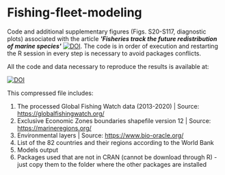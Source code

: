 # Fishing-fleet-modeling
Code and additional supplementary figures (Figs. S20-S117, diagnostic plots) associated with the article ***'Fisheries track the future redistribution of marine species'*** [![DOI](https://img.shields.io/badge/DOI-10.1038%2Fs41558--024--02127--7-blue)](https://doi.org/10.1038/s41558-024-02127-7). The code is in order of execution and  restarting the R session in every step is necessary to avoid packages conflicts.

All the code and data necessary to reproduce the results is available at: 

[![DOI](https://img.shields.io/badge/DOI-10.6084/m9.figshare.25907905-blue)](https://doi.org/10.6084/m9.figshare.25907905)

This compressed file includes:

1) The processed Global Fishing Watch data (2013-2020) | Source: https://globalfishingwatch.org/
2) Exclusive Economic Zones boundaries shapefile version 12 | Source: https://marineregions.org/
3) Environmental layers | Source: https://www.bio-oracle.org/
4) List of the 82 countries and their regions according to the World Bank
5) Models output
6) Packages used that are not in CRAN (cannot be download through R) - just copy them to the folder where the other packages are installed
